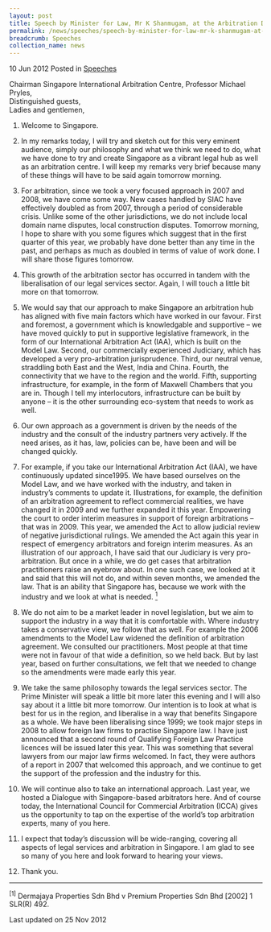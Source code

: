 ```yaml
---
layout: post
title: Speech by Minister for Law, Mr K Shanmugam, at the Arbitration Dialogue
permalink: /news/speeches/speech-by-minister-for-law-mr-k-shanmugam-at-the-arbitration-dialogue
breadcrumb: Speeches
collection_name: news
---
```


10 Jun 2012 Posted in [Speeches](/news/speeches)

Chairman Singapore International Arbitration Centre, Professor Michael Pryles,  
Distinguished guests,  
Ladies and gentlemen,  

1. Welcome to Singapore.

2. In my remarks today, I will try and sketch out for this very eminent audience, simply our philosophy and what we think we need to do, what we have done to try and create Singapore as a vibrant legal hub as well as an arbitration centre. I will keep my remarks very brief because many of these things will have to be said again tomorrow morning.  

3. For arbitration, since we took a very focused approach in 2007 and 2008, we have come some way. New cases handled by SIAC have effectively doubled as from 2007, through a period of considerable crisis. Unlike some of the other jurisdictions, we do not include local domain name disputes, local construction disputes.  Tomorrow morning, I hope to share with you some figures which suggest that in the first quarter of this year, we probably have done better than any time in the past, and perhaps as much as doubled in terms of value of work done. I will share those figures tomorrow.

4. This growth of the arbitration sector has occurred in tandem with the liberalisation of our legal services sector. Again, I will touch a little bit more on that tomorrow.

5. We would say that our approach to make Singapore an arbitration hub has aligned with five main factors which have worked in our favour. First and foremost, a government which is knowledgable and supportive – we have moved quickly to put in supportive legislative framework, in the form of our International Arbitration Act (IAA), which is built on the Model Law. Second, our commercially experienced Judiciary, which has developed a very pro-arbitration jurisprudence. Third, our neutral venue, straddling both East and the West, India and China. Fourth, the connectivity that we have to the region and the world. Fifth, supporting infrastructure, for example, in the form of Maxwell Chambers that you are in. Though I tell my interlocutors, infrastructure can be built by anyone – it is the other surrounding eco-system that needs to work as well.

6. Our own approach as a government is driven by the needs of the industry and the consult of the industry partners very actively. If the need arises, as it has, law, policies can be, have been and will be changed quickly.

7. For example, if you take our International Arbitration Act (IAA), we have continuously updated since1995. We have based ourselves on the Model Law, and we have worked with the industry, and taken in industry’s comments to update it. Illustrations, for example, the definition of an arbitration agreement to reflect commercial realities, we have changed it in 2009 and we further expanded it this year.  Empowering the court to order interim measures in support of foreign arbitrations – that was in 2009. This year, we amended the Act to allow judicial review of negative jurisdictional rulings. We amended the Act again this year in respect of emergency arbitrators and foreign interim measures. As an illustration of our approach, I have said that our Judiciary is very pro-arbitration. But once in a while, we do get cases that arbitration practitioners raise an eyebrow about. In one such case, we looked at it and said that this will not do, and within seven months, we amended the law. That is an ability that Singapore has, because we work with the industry and we look at what is needed. <a href="#fn"><sup>1</sup></a>

8. We do not aim to be a market leader in novel legislation, but we aim to support the industry in a way that it is comfortable with. Where industry takes a conservative view, we follow that as well. For example the 2006 amendments to the Model Law widened the definition of arbitration agreement. We consulted our practitioners. Most people at that time were not in favour of that wide a definition, so we held back. But by last year, based on further consultations, we felt that we needed to change so the amendments were made early this year.

9. We take the same philosophy towards the legal services sector. The Prime Minister will speak a little bit more later this evening and I will also say about it a little bit more tomorrow. Our intention is to look at what is best for us in the region, and liberalise in a way that benefits Singapore as a whole. We have been liberalising since 1999; we took major steps in 2008 to allow foreign law firms to practise Singapore law. I have just announced that a second round of Qualifying Foreign Law Practice licences will be issued later this year. This was something that several lawyers from our major law firms welcomed. In fact, they were authors of a report in 2007 that welcomed this approach, and we continue to get the support of the profession and the industry for this.

10. We will continue also to take an international approach. Last year, we hosted a Dialogue with Singapore-based arbitrators here. And of course today, the International Council for Commercial Arbitration (ICCA) gives us the opportunity to tap on the expertise of the world’s top arbitration experts, many of you here.

11. I expect that today’s discussion will be wide-ranging, covering all aspects of legal services and arbitration in Singapore. I am glad to see so many of you here and look forward to hearing your views.

12. Thank you.

---
<p id="fn"><sup>[1]</sup> Dermajaya Properties Sdn Bhd v Premium Properties Sdn Bhd [2002] 1 SLR(R) 492. </p> 


<p class="right-side-updated">Last updated on 25 Nov 2012
</p>

